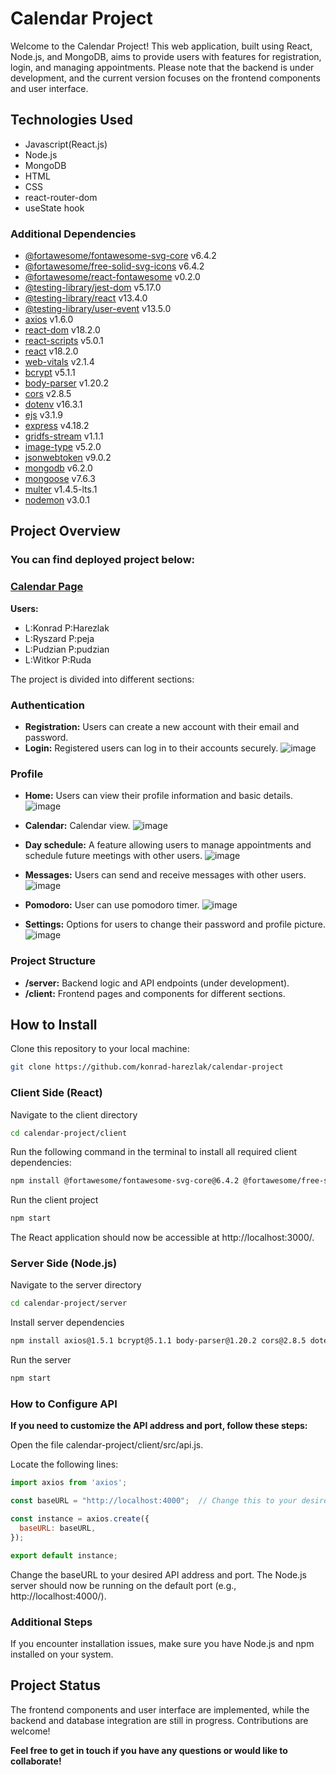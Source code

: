 # Calendar Project

Welcome to the Calendar Project! This web application, built using React, Node.js, and MongoDB, aims to provide users with features for registration, login, and managing appointments. Please note that the backend is under development, and the current version focuses on the frontend components and user interface.

## Technologies Used

- Javascript(React.js)
- Node.js
- MongoDB
- HTML
- CSS
- react-router-dom
- useState hook

### Additional Dependencies

- [@fortawesome/fontawesome-svg-core](https://www.npmjs.com/package/@fortawesome/fontawesome-svg-core) v6.4.2
- [@fortawesome/free-solid-svg-icons](https://www.npmjs.com/package/@fortawesome/free-solid-svg-icons) v6.4.2
- [@fortawesome/react-fontawesome](https://www.npmjs.com/package/@fortawesome/react-fontawesome) v0.2.0
- [@testing-library/jest-dom](https://www.npmjs.com/package/@testing-library/jest-dom) v5.17.0
- [@testing-library/react](https://www.npmjs.com/package/@testing-library/react) v13.4.0
- [@testing-library/user-event](https://www.npmjs.com/package/@testing-library/user-event) v13.5.0
- [axios](https://www.npmjs.com/package/axios) v1.6.0
- [react-dom](https://www.npmjs.com/package/react-dom) v18.2.0
- [react-scripts](https://www.npmjs.com/package/react-scripts) v5.0.1
- [react](https://www.npmjs.com/package/react) v18.2.0
- [web-vitals](https://www.npmjs.com/package/web-vitals) v2.1.4
- [bcrypt](https://www.npmjs.com/package/bcrypt) v5.1.1
- [body-parser](https://www.npmjs.com/package/body-parser) v1.20.2
- [cors](https://www.npmjs.com/package/cors) v2.8.5
- [dotenv](https://www.npmjs.com/package/dotenv) v16.3.1
- [ejs](https://www.npmjs.com/package/ejs) v3.1.9
- [express](https://www.npmjs.com/package/express) v4.18.2
- [gridfs-stream](https://www.npmjs.com/package/gridfs-stream) v1.1.1
- [image-type](https://www.npmjs.com/package/image-type) v5.2.0
- [jsonwebtoken](https://www.npmjs.com/package/jsonwebtoken) v9.0.2
- [mongodb](https://www.npmjs.com/package/mongodb) v6.2.0
- [mongoose](https://www.npmjs.com/package/mongoose) v7.6.3
- [multer](https://www.npmjs.com/package/multer) v1.4.5-lts.1
- [nodemon](https://www.npmjs.com/package/nodemon) v3.0.1

## Project Overview

### You can find deployed project below:
### [Calendar Page](https://calendar-frontend-brl8.onrender.com/calendar)
**Users:**
- L:Konrad P:Harezlak
- L:Ryszard P:peja
- L:Pudzian P:pudzian
- L:Witkor P:Ruda

The project is divided into different sections:

### Authentication

- **Registration:** Users can create a new account with their email and password.
- **Login:** Registered users can log in to their accounts securely.
![image](https://github.com/konrad-harezlak/calendar-project/assets/146349083/b3cb05ea-75f0-49a0-9bf5-662fed951e4a)


### Profile
  
- **Home:** Users can view their profile information and basic details.
![image](https://github.com/konrad-harezlak/calendar-project/assets/146349083/bbe44c13-38d5-4602-9a6d-77a9ce42484e)

- **Calendar:** Calendar view.
![image](https://github.com/konrad-harezlak/calendar-project/assets/146349083/d44574b9-6003-4c6f-aee5-6ab57c21dbbb)

- **Day schedule:** A feature allowing users to manage appointments and schedule future meetings with other users.
![image](https://github.com/konrad-harezlak/calendar-project/assets/146349083/ad7f687a-96d5-4b9f-a448-28a1be07061c)

- **Messages:** Users can send and receive messages with other users.
![image](https://github.com/konrad-harezlak/calendar-project/assets/146349083/8c64a957-1641-43b4-b4f6-fd96a7f1a8f1)


- **Pomodoro:** User can use pomodoro timer.
![image](https://github.com/konrad-harezlak/calendar-project/assets/146349083/898591df-d050-4605-ac32-533f7bfab205)


- **Settings:** Options for users to change their password and profile picture.
![image](https://github.com/konrad-harezlak/calendar-project/assets/146349083/1d610f95-ac8d-4530-8090-9934576ceabc)


### Project Structure

- **/server:** Backend logic and API endpoints (under development).
- **/client:** Frontend pages and components for different sections.

## How to Install

Clone this repository to your local machine:

```bash
git clone https://github.com/konrad-harezlak/calendar-project
```

### Client Side (React)

Navigate to the client directory

```bash
cd calendar-project/client
```

Run the following command in the terminal to install all required client dependencies:

```bash
npm install @fortawesome/fontawesome-svg-core@6.4.2 @fortawesome/free-solid-svg-icons@6.4.2 @fortawesome/react-fontawesome@0.2.0 @testing-library/jest-dom@5.17.0 @testing-library/react@13.4.0 @testing-library/user-event@13.5.0 axios@1.6.0 react-dom@18.2.0 react-router-dom@6.18.0 react-scripts@5.0.1 react@18.2.0 web-vitals@2.1.4
```
Run the client project

```bash
npm start
```

The React application should now be accessible at http://localhost:3000/.

### Server Side (Node.js)
Navigate to the server directory

```bash
cd calendar-project/server
```

Install server dependencies

```bash
npm install axios@1.5.1 bcrypt@5.1.1 body-parser@1.20.2 cors@2.8.5 dotenv@16.3.1 ejs@3.1.9 express@4.18.2 gridfs-stream@1.1.1 image-type@5.2.0 jsonwebtoken@9.0.2 mongodb@6.2.0 mongoose@7.6.3 multer@1.4.5-lts.1 nodemon@3.0.1
```

Run the server
```bash
npm start
```

### How to Configure API
**If you need to customize the API address and port, follow these steps:**

Open the file calendar-project/client/src/api.js.

Locate the following lines:

```javascript
import axios from 'axios';

const baseURL = "http://localhost:4000";  // Change this to your desired API address and port

const instance = axios.create({
  baseURL: baseURL,
});

export default instance;
```

Change the baseURL to your desired API address and port.
The Node.js server should now be running on the default port (e.g., http://localhost:4000/).

### Additional Steps
If you encounter installation issues, make sure you have Node.js and npm installed on your system.

## Project Status
The frontend components and user interface are implemented, while the backend and database integration are still in progress. Contributions are welcome!


**Feel free to get in touch if you have any questions or would like to collaborate!**
